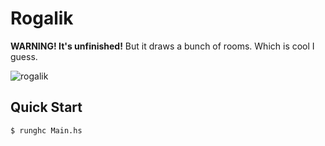 # Rogalik

**WARNING! It's unfinished!** But it draws a bunch of rooms. Which is cool I guess.

![rogalik](https://upload.wikimedia.org/wikipedia/commons/7/73/Rogalik.jpg)

## Quick Start

```console
$ runghc Main.hs
```
